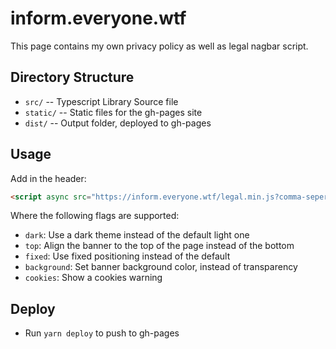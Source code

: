 # inform.everyone.wtf

This page contains my own privacy policy as well as legal nagbar script. 

## Directory Structure

- `src/` -- Typescript Library Source file
- `static/` -- Static files for the gh-pages site
- `dist/` -- Output folder, deployed to gh-pages

## Usage

Add in the header:
```html
<script async src="https://inform.everyone.wtf/legal.min.js?comma-seperated-flags"></script>
```

Where the following flags are supported:

- `dark`: Use a dark theme instead of the default light one
- `top`: Align the banner to the top of the page instead of the bottom
- `fixed`: Use fixed positioning instead of the default
- `background`: Set banner background color, instead of transparency
- `cookies`: Show a cookies warning

## Deploy

- Run `yarn deploy` to push to gh-pages
